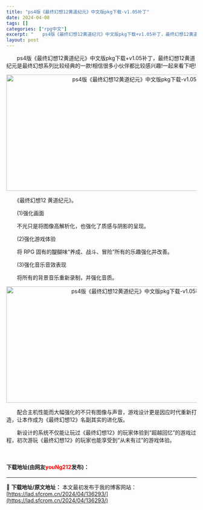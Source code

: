 ```yaml
---
title: "ps4版《最终幻想12黄道纪元》中文版pkg下载-v1.05补丁"
date: 2024-04-08
tags: []
categories: ["rpg中文"]
excerpt: "　　ps4版《最终幻想12黄道纪元》中文版pkg下载+v1.05补丁，最终幻想12黄道纪元是最终幻想系列比较经典的一款!相信很多小伙伴都比较感兴趣!一起来看下吧! 　　《最终幻想12 黄道纪元》。 　　(1)强化画面 　　不光只是将图像高解析化，也强化了质感与阴影的呈现。 　　(2)强化游戏体验 　&hellip;"
layout: post
---
```


 <p>　　ps4版《最终幻想12黄道纪元》中文版pkg下载+v1.05补丁，最终幻想12黄道纪元是最终幻想系列比较经典的一款!相信很多小伙伴都比较感兴趣!一起来看下吧!</p> <p style="text-align: center;"><img src="https://lad.sfcrom.cn/wp-content/uploads/2024/04/20240408_66136f42c25aa.webp" style="width: 690px; height: 307px;" alt="ps4版《最终幻想12黄道纪元》中文版pkg下载-v1.05补丁" /></p> <p>　　《最终幻想12 黄道纪元》。</p> <p>　　(1)强化画面</p> <p>　　不光只是将图像高解析化，也强化了质感与阴影的呈现。</p> <p>　　(2)强化游戏体验</p> <p>　　将 RPG 固有的醍醐味&ldquo;养成、战斗、冒险&rdquo;所有的乐趣强化并改善。</p> <p>　　(3)强化音乐音效表现</p> <p>　　将所有的背景音乐重新录制，并强化音质。</p> <p style="text-align: center;"><img src="https://lad.sfcrom.cn/wp-content/uploads/2024/04/20240408_66136f4327d76.webp" style="width: 685px; height: 307px;" alt="ps4版《最终幻想12黄道纪元》中文版pkg下载-v1.05补丁" /></p> <p>　　配合主机性能而大幅强化的不只有图像与声音，游戏设计更是因应时代重新打造，让本作成为《最终幻想12》名副其实的进化版。</p> <p>　　新设计的系统不仅能让玩过《最终幻想12》的玩家体验到&ldquo;超越回忆&rdquo;的游戏过程，初次游玩《最终幻想12》的玩家也能享受到&ldquo;从未有过&rdquo;的游戏体验。</p> <p>&nbsp;</p> <p><h4>下载地址(由网友<font color="red">youNg212</font>发布)：</h4></p> 

---
📖 **下载地址/原文地址：** 本文最初发布于我的博客网站：[https://lad.sfcrom.cn/2024/04/136293/](https://lad.sfcrom.cn/2024/04/136293/)
